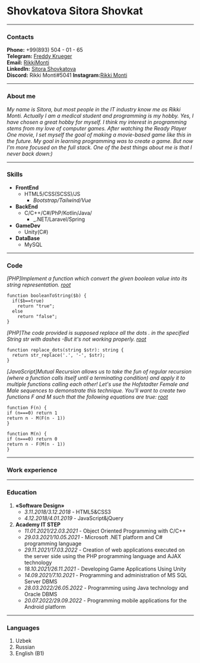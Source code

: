 # Shovkatova Sitora Shovkat

---
### Contacts
**Phone:** +99(893) 504 - 01 - 65<br>
**Telegram:** [Freddy Krueger](https://t.me/sh_s_sh_96)<br>
**Email:** [RikkiMonti](https://rikkimonti@gmail.com)<br>
**LinkedIn:** [Sitora Shovkatova](https://www.linkedin.com/in/sitora-shovkatova-24897a235/)<br>
**Discord:** Rikki Monti#5041
**Instagram:**[Rikki Monti](https://www.instagram.com/rikkimonti96/) 

---

### About me
*My name is Sitora, but most people in the IT industry know me as Rikki Monti. Actually I am a medical student and programming is my hobby. Yes, I have chosen a great hobby for myself. I think my interest in programming stems from my love of computer games. After watching the Ready Player One movie, I set myself the goal of making a movie-based game like this in the future. My goal in learning programming was to create a game. But now I'm more focused on the full stack. One of the best things about me is that I never back down:)*

---
### Skills
 
* **FrontEnd**  
  + HTML5/CSS(SCSS)/JS
    - _Bootstrap/Tailwind/Vue_
* **BackEnd**
  + C/C++/C#/PhP/Kotlin/Java/
    - _.NET/Laravel/Spring
* **GameDev**
  + Unity(C#)
* **DataBase**
  + MySQL

---
### Code

*[PHP]Implement a function which convert the given boolean value into its string representation. [root](https://www.codewars.com/kata/551b4501ac0447318f0009cd)*
```
function booleanToString($b) {
  if($b==true)
    return "true";
  else
    return "false";
}
```
*[PHP]The code provided is supposed replace all the dots . in the specified String str with dashes -But it's not working properly.  [root](https://www.codewars.com/kata/596c6eb85b0f515834000049)*
```
function replace_dots(string $str): string {
  return str_replace('.', '-', $str);
}
````
*[JavaScript]Mutual Recursion allows us to take the fun of regular recursion (where a function calls itself until a terminating condition) and apply it to multiple functions calling each other! Let's use the Hofstadter Female and Male sequences to demonstrate this technique. You'll want to create two functions F and M such that the following equations are true: [root](https://www.codewars.com/kata/53a1eac7e0afd3ad3300008b)*
```
function F(n) { 
if (n===0) return 1
return n - M(F(n - 1))
}

function M(n) { 
if (n===0) return 0
return n - F(M(n - 1))
}
```
---
### Work experience

---
### Education
1. **«Software Design»**
    *	*3.11.2018/3.12.2018* - HTML5&CSS3
    *	*4.12.2018/4.01.2019* - JavaScript&jQuery
2. **Academy IT STEP**
    * *11.01.2021/22.03.2021* - Object Oriented Programming with C/C++
    * *29.03.2021/10.05.2021* - Microsoft .NET platform and C# programming language
    * *29.11.2021/17.03.2022* - Creation of web applications executed on the server side using the PHP programming language and AJAX technology
    * *18.10.2021/26.11.2021* - Developing Game Applications Using Unity
    * *14.09.2021/7.10.2021* - Programming and administration of MS SQL Server DBMS
    * *28.03.2022/26.05.2022* - Programming using Java technology and Oracle DBMS
    * *20.07.2022/29.09.2022* - Programming mobile applications for the Android platform
---
### Languages
1.	Uzbek
2.	Russian
3.	English (B1)
